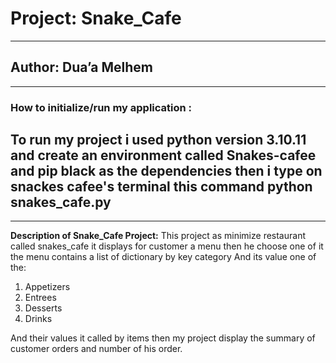 # Project: Snake_Cafe
********
## Author: Dua’a Melhem
***********
### How to initialize/run my application :
To run my project i used python version 3.10.11
and create an environment called Snakes-cafee
and pip black  as  the dependencies then i type on snackes cafee's terminal this command 
python snakes_cafe.py
-----
********
**Description of Snake_Cafe Project:**
This project as minimize restaurant called  snakes_cafe it displays for customer a menu then he choose one of it 
the menu contains a list of dictionary by key category
And its value one of the:
1.	Appetizers
2.	Entrees
3.	Desserts
4.	Drinks

And their values it called by items 
then my project display the summary of customer orders and number of his order.






